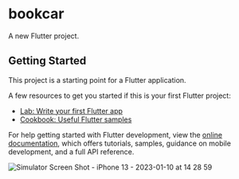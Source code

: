 # bookcar

A new Flutter project.

## Getting Started

This project is a starting point for a Flutter application.

A few resources to get you started if this is your first Flutter project:

- [Lab: Write your first Flutter app](https://docs.flutter.dev/get-started/codelab)
- [Cookbook: Useful Flutter samples](https://docs.flutter.dev/cookbook)

For help getting started with Flutter development, view the
[online documentation](https://docs.flutter.dev/), which offers tutorials,
samples, guidance on mobile development, and a full API reference.

![Simulator Screen Shot - iPhone 13 - 2023-01-10 at 14 28 59](https://user-images.githubusercontent.com/103012749/211511683-da1ec171-6034-4177-8944-f9a488f2dc22.png)


